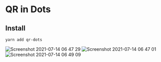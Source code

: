 # QR in Dots
## Install
```
yarn add qr-dots
```
![Screenshot 2021-07-14 06 47 29](https://user-images.githubusercontent.com/6314260/125569689-98b9c4ab-b50d-4591-8de3-2e7a18eefc27.png)
![Screenshot 2021-07-14 06 47 01](https://user-images.githubusercontent.com/6314260/125569839-089cfe0f-fdab-4c9c-8981-52f52bd74937.png)
![Screenshot 2021-07-14 06 49 09](https://user-images.githubusercontent.com/6314260/125570028-64ef952b-93ec-4686-bdc4-a1c0f85571f5.png)
